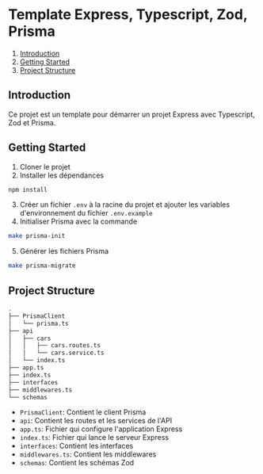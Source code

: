 # Template Express, Typescript, Zod, Prisma 

1. [Introduction](#introduction)
2. [Getting Started](#getting-started)
3. [Project Structure](#project-structure)

## Introduction
Ce projet est un template pour démarrer un projet Express avec Typescript, Zod et Prisma.

## Getting Started
1. Cloner le projet
2. Installer les dépendances
```bash
npm install
```
3. Créer un fichier `.env` à la racine du projet et ajouter les variables d'environnement du fichier `.env.example`
4. Initialiser Prisma avec la commande
```bash
make prisma-init
```
5. Générer les fichiers Prisma
```bash
make prisma-migrate
```

## Project Structure
``` bash
.
├── PrismaClient
│   └── prisma.ts 
├── api
│   ├── cars
│   │   ├── cars.routes.ts
│   │   └── cars.service.ts
│   └── index.ts
├── app.ts
├── index.ts
├── interfaces
├── middlewares.ts
└── schemas
```

- `PrismaClient`: Contient le client Prisma
- `api`: Contient les routes et les services de l'API
- `app.ts`: Fichier qui configure l'application Express
- `index.ts`: Fichier qui lance le serveur Express
- `interfaces`: Contient les interfaces
- `middlewares.ts`: Contient les middlewares
- `schemas`: Contient les schémas Zod




